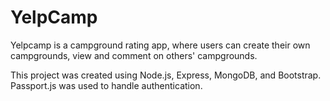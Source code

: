 # YelpCamp

Yelpcamp is a campground rating app, where users can create their own campgrounds, view and comment on others' campgrounds.

This project was created using Node.js, Express, MongoDB, and Bootstrap. Passport.js was used to handle authentication.

